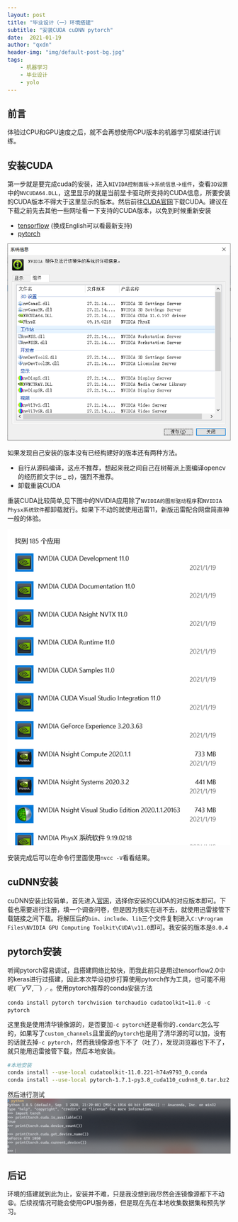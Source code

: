 ```yaml
---
layout: post
title: "毕业设计（一）环境搭建"
subtitle: "安装CUDA cuDNN pytorch"
date:  2021-01-19
author: "qxdn"
header-img: "img/default-post-bg.jpg"
tags:
    - 机器学习
    - 毕业设计
    - yolo
---
```


## 前言
体验过CPU和GPU速度之后，就不会再想使用CPU版本的机器学习框架进行训练。

## 安装CUDA
第一步就是要完成cuda的安装，进入`NIVIDA控制面板`->`系统信息`->`组件`，查看`3D设置`中的`NVCUDA64.DLL`，这里显示的就是当前显卡驱动所支持的CUDA信息，所要安装的CUDA版本不得大于这里显示的版本。然后前往[CUDA官网](https://developer.nvidia.com/zh-cn/cuda-downloads)下载CUDA。建议在下载之前先去其他一些网址看一下支持的CUDA版本，以免到时候重新安装

- [tensorflow](https://tensorflow.google.cn/install/source_windows) (换成English可以看最新支持)
- [pytorch](https://pytorch.org/get-started/locally/)

![GPU信息](/images/GraduationProject/GPUInfo.png)

如果发现自己安装的版本没有已经构建好的版本还有两种方法。
- 自行从源码编译，这点不推荐，想起来我之间自己在树莓派上面编译opencv的经历颜文字(ಥ _ ಥ)，强烈不推荐。
- 卸载重装CUDA

重装CUDA比较简单,见下图中的NVIDIA应用除了`NVIDIA的图形驱动程序`和`NVIDIA Physx系统软件`都卸载就行。如果下不动的就使用迅雷11，新版迅雷配合网盘简直神一般的体验。

![GPU信息](/images/GraduationProject/uninstall.png)


安装完成后可以在命令行里面使用`nvcc -V`看看结果。

## cuDNN安装
cuDNN安装比较简单，首先进入[官网](https://developer.nvidia.com/rdp/cudnn-archive)，选择你安装的CUDA的对应版本即可。下载也需要进行注册，填一个调查问卷，但是因为我实在进不去，就使用迅雷接管下载链接之间下载。将解压后的`bin`、`include`、`lib`三个文件复制进入`C:\Program Files\NVIDIA GPU Computing Toolkit\CUDA\v11.0`即可。我安装的版本是`8.0.4`


## pytorch安装
听闻pytorch容易调试，且搭建网络比较快，而我此前只是用过tensorflow2.0中的keras进行过搭建，因此本次毕设初步打算使用pytorch作为工具，也可能不用呢(￣y▽,￣)╭ 。使用pytorch推荐的conda安装方法

`conda install pytorch torchvision torchaudio cudatoolkit=11.0 -c pytorch`

这里我是使用清华镜像源的，是否要加`-c pytorch`还是看你的`.condarc`怎么写的，如果写了`custom_channels`且里面的`pytorch`也是用了清华源的可以加，没有的话就去掉`-c pytorch`，然而我镜像源也下不了（吐了），发现浏览器也下不了，就只能用迅雷接管下载，然后本地安装。
```bash
#本地安装
conda install --use-local cudatoolkit-11.0.221-h74a9793_0.conda
conda install --use-local pytorch-1.7.1-py3.8_cuda110_cudnn8_0.tar.bz2
```
然后进行测试
![verify](/images/GraduationProject/verify.png)

## 后记
环境的搭建就到此为止，安装并不难，只是我没想到我尽然会连镜像源都下不动😩。后续视情况可能会使用GPU服务器，但是现在先在本地收集数据集和预先学习。

